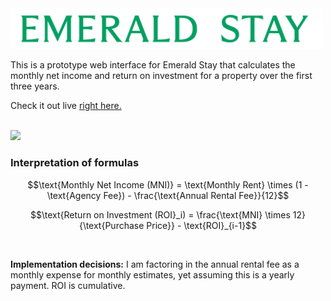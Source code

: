 
<img src="net-return-simulator/public/logo.svg" width="500">

<br />

This is a prototype web interface for Emerald Stay that calculates the monthly net income and return on investment for a property over the first three years.

Check it out live <a href="https://brianko14.github.io/emerald_stay_test/">right here.</a>

<br />

<img src="https://i.imgur.com/C6knt4P.png" href="https://brianko14.github.io/emerald_stay_test/" height="300">

<br />

### Interpretation of formulas

$$\text{Monthly Net Income (MNI)} = \text{Monthly Rent} \times (1 - \text{Agency Fee}) - \frac{\text{Annual Rental Fee}}{12}$$

$$\text{Return on Investment (ROI}_i) = \frac{\text{MNI} \times 12}{\text{Purchase Price}} - \text{ROI}_{i-1}$$

<br />

**Implementation decisions:** I am factoring in the annual rental fee as a monthly expense for monthly estimates, yet assuming this is a yearly payment. ROI is cumulative.
